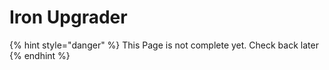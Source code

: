 # Iron Upgrader

{% hint style="danger" %}
This Page is not complete yet. Check back later
{% endhint %}

